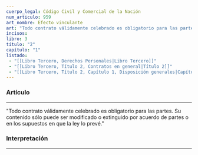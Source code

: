 ```yaml
---
cuerpo_legal: Código Civil y Comercial de la Nación
num_articulo: 959
art_nombre: Efecto vinculante
art: "Todo contrato válidamente celebrado es obligatorio para las partes. Su contenido sólo puede ser modificado o extinguido por acuerdo de partes o en los supuestos en que la ley lo prevé."
incisos: 
libro: 3
título: "2"
capítulo: "1"
listado:
 - "[[Libro Tercero, Derechos Personales|Libro Tercero]]"
 - "[[Libro Tercero, Título 2, Contratos en general|Título 2]]"
 - "[[Libro Tercero, Título 2, Capítulo 1, Disposición generales|Capítulo 1]]"
---
```

### Artículo
---
"Todo contrato válidamente celebrado es obligatorio para las partes. Su contenido sólo puede ser modificado o extinguido por acuerdo de partes o en los supuestos en que la ley lo prevé."


### Interpretación
---
